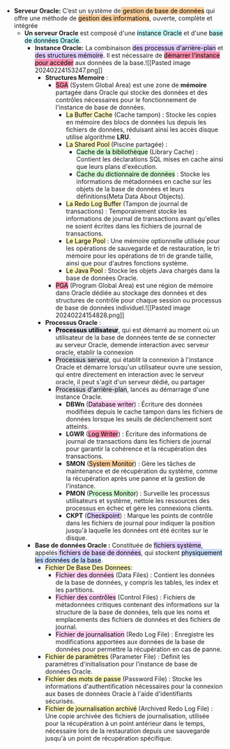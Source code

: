 
- **Serveur Oracle:** C’est un système de<mark style="background: #FFB86CA6;"> gestion de base de données</mark> qui offre une méthode de <mark style="background: #FFB86CA6;">gestion des informations</mark>, ouverte, complète et intégrée
	- **Un serveur Oracle** est composé d'une <mark style="background: #ABF7F7A6;">instance Oracle</mark> et d'une <mark style="background: #ABF7F7A6;">base de données Oracle</mark>.
		- **Instance Oracle:**  La combinaison <mark style="background: #D2B3FFA6;">des processus d'arrière-plan</mark> et <mark style="background: #D2B3FFA6;">des structures mémoire</mark>. Il est nécessaire de <mark style="background: #FF5582A6;">démarrer l'instance pour accéder</mark> aux données de la base.![[Pasted image 20240224153247.png]]
			- **Structures Memoire** :
				- <mark style="background: #FF5582A6;">SGA</mark> (System Global Area) est une zone de **mémoire** partagée dans Oracle qui stocke des données et des contrôles nécessaires pour le fonctionnement de l'instance de base de données.
					- <mark style="background: #FFF3A3A6;">La Buffer Cache</mark> (Cache tampon) : Stocke les copies en mémoire des blocs de données lus depuis les fichiers de données, réduisant ainsi les accès disque utilise algorithme **LRU**.
					- <mark style="background: #FFF3A3A6;">La Shared Pool </mark>(Piscine partagée) : 
						- <mark style="background: #BBFABBA6;">Cache de la bibliothèque</mark> (Library Cache) : Contient les déclarations SQL mises en cache ainsi que leurs plans d'exécution.
						- <mark style="background: #BBFABBA6;">Cache du dictionnaire de données</mark> : Stocke les informations de métadonnées en cache sur les objets de la base de données et leurs définitions(Meta Data About Objects).
					- <mark style="background: #FFF3A3A6;">La Redo Log Buffer</mark> (Tampon de journal de transactions) : Temporairement stocke les informations de journal de transactions avant qu'elles ne soient écrites dans les fichiers de journal de transactions.
					- <mark style="background: #FFF3A3A6;">Le Large Pool</mark> : Une mémoire optionnelle utilisée pour les opérations de sauvegarde et de restauration, le tri mémoire pour les opérations de tri de grande taille, ainsi que pour d'autres fonctions système.
					- <mark style="background: #FFF3A3A6;">Le Java Pool</mark> : Stocke les objets Java chargés dans la base de données Oracle.
				- <mark style="background: #FF5582A6;">PGA</mark> (Program Global Area) est une région de mémoire dans Oracle dédiée au stockage des données et des structures de contrôle pour chaque session ou processus de base de données individuel.![[Pasted image 20240224154828.png]]
			- **Processus Oracle** :
				- **<mark style="background: #CACFD9A6;">Processus utilisateur</mark>**, qui est démarré au moment où un utilisateur de la base de données tente de se connecter au serveur Oracle, demende interaction avec serveur oracle, etablir la connexion 
				- <mark style="background: #CACFD9A6;">Processus serveur</mark>, qui établit la connexion à l'instance Oracle et démarre lorsqu'un utilisateur ouvre une session, qui entre directement en interaction avec le serveur oracle, il peut s'agit d'un serveur dédié, ou partager
				- <mark style="background: #CACFD9A6;">Processus d'arrière-plan</mark>, lancés au démarrage d'une instance Oracle.
					- **DBWn** (<mark style="background: #FFB8EBA6;">Database writer</mark>) : Écriture des données modifiées depuis le cache tampon dans les fichiers de données lorsque les seuils de déclenchement sont atteints.
					- **LGWR** (<mark style="background: #FF5582A6;">Log Writer</mark>) : Écriture des informations de journal de transactions dans les fichiers de journal pour garantir la cohérence et la récupération des transactions.
					- **SMON** (<mark style="background: #FFB86CA6;">System Monitor</mark>) : Gère les tâches de maintenance et de récupération du système, comme la récupération après une panne et la gestion de l'instance.
					- **PMON** (<mark style="background: #BBFABBA6;">Process Monitor</mark>) : Surveille les processus utilisateurs et système, nettoie les ressources des processus en échec et gère les connexions clients.
					- **CKPT** (<mark style="background: #D2B3FFA6;">Checkpoint</mark>) : Marque les points de contrôle dans les fichiers de journal pour indiquer la position jusqu'à laquelle les données ont été écrites sur le disque.
		- **Base de données Oracle :** Constituée de <mark style="background: #D2B3FFA6;">fichiers système</mark>, appelés<mark style="background: #D2B3FFA6;"> fichiers de base de données</mark>, qui stockent <mark style="background: #ADCCFFA6;">physiquement les données de la base</mark>.
			- <mark style="background: #FFF3A3A6;">Fichier De Base Des Donnees</mark>:
				- <mark style="background: #FFB8EBA6;">Fichier des données</mark> (Data Files) : Contient les données de la base de données, y compris les tables, les index et les partitions.
				- <mark style="background: #FFB8EBA6;">Fichier des contrôles</mark> (Control Files) : Fichiers de métadonnées critiques contenant des informations sur la structure de la base de données, tels que les noms et emplacements des fichiers de données et des fichiers de journal.
				- <mark style="background: #FFB8EBA6;">Fichier de journalisation</mark> (Redo Log File) : Enregistre les modifications apportées aux données de la base de données pour permettre la récupération en cas de panne.
			- <mark style="background: #FFF3A3A6;">Fichier de paramètres</mark> (Parameter File) : Définit les paramètres d'initialisation pour l'instance de base de données Oracle.
			- <mark style="background: #FFF3A3A6;">Fichier des mots de passe</mark> (Password File) : Stocke les informations d'authentification nécessaires pour la connexion aux bases de données Oracle à l'aide d'identifiants sécurisés.
			- <mark style="background: #FFF3A3A6;">Fichier de journalisation archivé</mark> (Archived Redo Log File) : Une copie archivée des fichiers de journalisation, utilisée pour la récupération à un point antérieur dans le temps, nécessaire lors de la restauration depuis une sauvegarde jusqu'à un point de récupération spécifique.